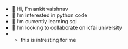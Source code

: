 - 👋 Hi, I’m ankit vaishnav
- 👀 I’m interested in python code
- 🌱 I’m currently learning sql
- 💞️ I’m looking to collaborate on icfai university
- -  this is intresting for me
<!---
AVS7877/AVS7877 is a ✨ special ✨ repository because its `README.md` (this file) appears on your GitHub profile.
You can click the Preview link to take a look at your changes.
--->

